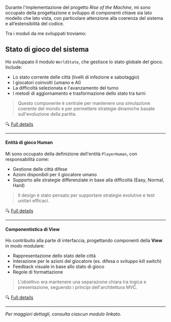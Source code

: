 Durante l'implementazione del progetto *Rise of the Machine*, mi sono occupato della progettazione e sviluppo di componenti chiave sia lato modello che lato vista, con particolare attenzione alla coerenza del sistema e all’estensibilità del codice.

Tra i moduli da me sviluppati troviamo: 

## **Stato di gioco del sistema**
Ho sviluppato il modulo `WorldState`, che gestisce lo stato globale del gioco. Include:
- Lo stato corrente delle città (livelli di infezione e sabotaggio)
- I giocatori coinvolti (umano e AI)
- La difficoltà selezionata e l'avanzamento del turno
- I metodi di aggiornamento e trasformazione dello stato tra turni

> Questo componente è centrale per mantenere una simulazione coerente del mondo e per permettere strategie dinamiche basate sull'evoluzione della partita.

🔍 [Full details](worldState.md)

---

#### Entità di gioco Human
Mi sono occupato della definizione dell'entità `PlayerHuman`, con responsabilità come:
- Gestione delle città difese
- Azioni disponibili per il giocatore umano
- Supporto alle strategie differenziate in base alla difficoltà (Easy, Normal, Hard)

> Il design è stato pensato per supportare strategie evolutive e test unitari efficaci.

🔍 [Full details](humanEntity.md)

---

#### Componentistica di View
Ho contribuito alla parte di interfaccia, progettando componenti della **View** in modo modulare:
- Rappresentazione dello stato delle città
- Interazione per le azioni del giocatore (es. difesa o sviluppo kill switch)
- Feedback visuale in base allo stato di gioco
- Regole di formattazione

> L'obiettivo era mantenere una separazione chiara tra logica e presentazione, seguendo i principi dell'architettura MVC.

🔍 [Full details](viewSystem.md)

---

*Per maggiori dettagli, consulta ciascun modulo linkato.*

